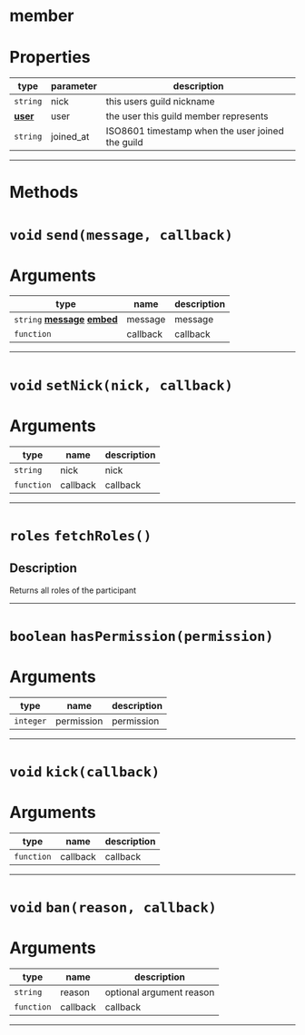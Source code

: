 # member

# Properties
| type  | parameter | description |
| ----  | --------- | ----------- |
| `string` | nick | this users guild nickname|
| **[user](https://github.com/devonium/gm-discordAPI/blob/doc/user.md#user)** | user | the user this guild member represents|
| `string` | joined_at | ISO8601 timestamp when the user joined the guild|

---
# Methods
# `void` `send(message, callback)`
# Arguments
| type  | name | description |
| ----  | ---- | ----------- |
| `string` **[message](https://github.com/devonium/gm-discordAPI/blob/doc/message.md#message)** **[embed](https://github.com/devonium/gm-discordAPI/blob/doc/embed.md#embed)** | message  |message  |
| `function` | callback  |callback  |

---
# `void` `setNick(nick, callback)`
# Arguments
| type  | name | description |
| ----  | ---- | ----------- |
| `string` | nick  |nick  |
| `function` | callback  |callback  |

---
# `roles` `fetchRoles()`
Description
---
Returns all roles of the participant  

---
# `boolean` `hasPermission(permission)`
# Arguments
| type  | name | description |
| ----  | ---- | ----------- |
| `integer` | permission  |permission  |

---
# `void` `kick(callback)`
# Arguments
| type  | name | description |
| ----  | ---- | ----------- |
| `function` | callback  |callback  |

---
# `void` `ban(reason, callback)`
# Arguments
| type  | name | description |
| ----  | ---- | ----------- |
| `string` | reason  |optional argument reason  |
| `function` | callback  |callback  |

---
